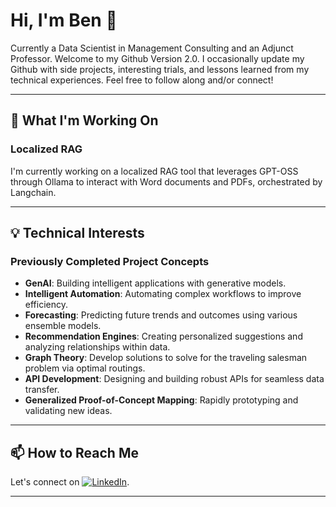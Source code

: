 # Hi, I'm Ben 👋

Currently a Data Scientist in Management Consulting and an Adjunct Professor. Welcome to my Github Version 2.0. I occasionally update my Github with side projects, interesting trials, and lessons learned from my technical experiences. Feel free to follow along and/or connect!

---

## 🚀 What I'm Working On

### **Localized RAG**
I'm currently working on a localized RAG tool that leverages GPT-OSS through Ollama to interact with Word documents and PDFs, orchestrated by Langchain.

---

## 💡 Technical Interests

### **Previously Completed Project Concepts**
- **GenAI**: Building intelligent applications with generative models.
- **Intelligent Automation**: Automating complex workflows to improve efficiency.
- **Forecasting**: Predicting future trends and outcomes using various ensemble models.
- **Recommendation Engines**: Creating personalized suggestions and analyzing relationships within data.
- **Graph Theory**: Develop solutions to solve for the traveling salesman problem via optimal routings.
- **API Development**: Designing and building robust APIs for seamless data transfer.
- **Generalized Proof-of-Concept Mapping**: Rapidly prototyping and validating new ideas.

---

## 📫 How to Reach Me

Let's connect on [![LinkedIn](https://img.shields.io/badge/LinkedIn-0077B5?style=for-the-badge&logo=linkedin&logoColor=white)](https://www.linkedin.com/in/bschneider29/).

---


